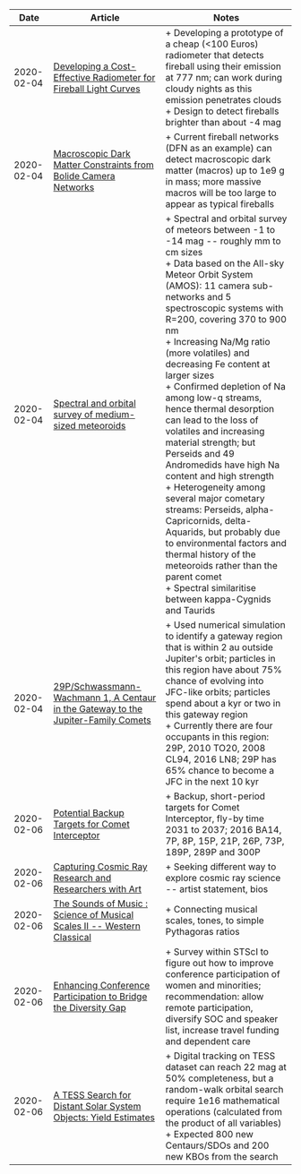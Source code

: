 | Date | Article | Notes | 
| ---- | ---- | ---- |
| 2020-02-04 | [Developing a Cost-Effective Radiometer for Fireball Light Curves](https://arxiv.org/abs/1907.12807) | + Developing a prototype of a cheap (<100 Euros) radiometer that detects fireball using their emission at 777 nm; can work during cloudy nights as this emission penetrates clouds <br> + Design to detect fireballs brighter than about -4 mag
| 2020-02-04 | [Macroscopic Dark Matter Constraints from Bolide Camera Networks](https://arxiv.org/abs/1908.00557) | + Current fireball networks (DFN as an example) can detect macroscopic dark matter (macros) up to 1e9 g in mass; more massive macros will be too large to appear as typical fireballs
| 2020-02-04 | [Spectral and orbital survey of medium-sized meteoroids](https://arxiv.org/abs/1908.01565) | + Spectral and orbital survey of meteors between -1 to -14 mag -- roughly mm to cm sizes <br> + Data based on the All-sky Meteor Orbit System (AMOS): 11 camera sub-networks and 5 spectroscopic systems with R=200, covering 370 to 900 nm <br> + Increasing Na/Mg ratio (more volatiles) and decreasing Fe content at larger sizes <br> + Confirmed depletion of Na among low-q streams, hence thermal desorption can lead to the loss of volatiles and increasing material strength; but Perseids and 49 Andromedids have high Na content and high strength <br> + Heterogeneity among several major cometary streams: Perseids, alpha-Capricornids, delta-Aquarids, but probably due to environmental factors and thermal history of the meteoroids rather than the parent comet <br> + Spectral similaritise between kappa-Cygnids and Taurids
| 2020-02-04 | [29P/Schwassmann-Wachmann 1, A Centaur in the Gateway to the Jupiter-Family Comets](https://arxiv.org/abs/1908.04185) | + Used numerical simulation to identify a gateway region that is within 2 au outside Jupiter's orbit; particles in this region have about 75% chance of evolving into JFC-like orbits; particles spend about a kyr or two in this gateway region <br> + Currently there are four occupants in this region: 29P, 2010 TO20, 2008 CL94, 2016 LN8; 29P has 65% chance to become a JFC in the next 10 kyr
| 2020-02-06 | [Potential Backup Targets for Comet Interceptor](https://arxiv.org/abs/2002.01744) | + Backup, short-period targets for Comet Interceptor, fly-by time 2031 to 2037; 2016 BA14, 7P, 8P, 15P, 21P, 26P, 73P, 189P, 289P and 300P
| 2020-02-06 | [Capturing Cosmic Ray Research and Researchers with Art](https://arxiv.org/abs/1908.09054) | + Seeking different way to explore cosmic ray science -- artist statement, bios
| 2020-02-06 | [The Sounds of Music : Science of Musical Scales II -- Western Classical](https://arxiv.org/abs/1909.06259) | + Connecting musical scales, tones, to simple Pythagoras ratios
| 2020-02-06 | [Enhancing Conference Participation to Bridge the Diversity Gap](https://arxiv.org/abs/1909.10996) | + Survey within STScI to figure out how to improve conference participation of women and minorities; recommendation: allow remote participation, diversify SOC and speaker list, increase travel funding and dependent care
| 2020-02-06 | [A TESS Search for Distant Solar System Objects: Yield Estimates](https://arxiv.org/abs/1911.03676) | + Digital tracking on TESS dataset can reach 22 mag at 50% completeness, but a random-walk orbital search require 1e16 mathematical operations (calculated from the product of all variables) <br> + Expected 800 new Centaurs/SDOs and 200 new KBOs from the search
